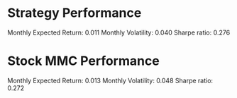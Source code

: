 # Strategy Performance
Monthly Expected Return: 0.011
Monthly Volatility: 0.040
Sharpe ratio: 0.276
# Stock MMC Performance
Monthly Expected Return: 0.013
Monthly Volatility: 0.048
Sharpe ratio: 0.272
